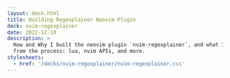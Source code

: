 ```yaml
---
layout: deck.html
title: Building Regexplainer Neovim Plugin
deck: nvim-regexplainer
date: 2022-12-10
description: >
  How and Why I built the neovim plugin `nvim-regexplainer`, and what I learned
  from the process: lua, nvim APIs, and more.
stylesheets:
  - href: '/decks/nvim-regexplainer/nvim-regexplainer.css'
---
```

